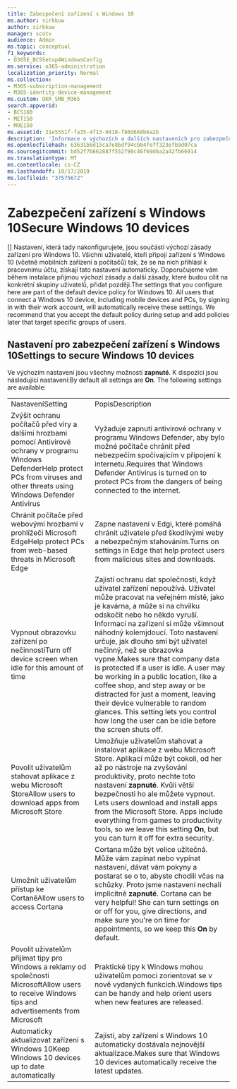 ```yaml
---
title: Zabezpečení zařízení s Windows 10
ms.author: sirkkuw
author: sirkkuw
manager: scotv
audience: Admin
ms.topic: conceptual
f1_keywords:
- O365E_BCSSetup4WindowsConfig
ms.service: o365-administration
localization_priority: Normal
ms.collection:
- M365-subscription-management
- M365-identity-device-management
ms.custom: OKR_SMB_M365
search.appverid:
- BCS160
- MET150
- MOE150
ms.assetid: 21e5551f-fa35-4f13-9418-f80d668b6a2b
description: 'Informace o výchozích a dalších nastaveních pro zabezpečení zařízení systému Windows 10. '
ms.openlocfilehash: 63631b6d15ca7e86df94cbb4feff323efb9d07ca
ms.sourcegitcommit: bd52f7b662887f552f90c46f69d6a2a42fb66914
ms.translationtype: MT
ms.contentlocale: cs-CZ
ms.lasthandoff: 10/17/2019
ms.locfileid: "37575672"
---
```

# <a name="secure-windows-10-devices"></a><span data-ttu-id="8a07b-103">Zabezpečení zařízení s Windows 10</span><span class="sxs-lookup"><span data-stu-id="8a07b-103">Secure Windows 10 devices</span></span>

<span data-ttu-id="8a07b-p101">[] Nastavení, která tady nakonfigurujete, jsou součástí výchozí zásady zařízení pro Windows 10. Všichni uživatelé, kteří připojí zařízení s Windows 10 (včetně mobilních zařízení a počítačů) tak, že se na nich přihlásí k pracovnímu účtu, získají tato nastavení automaticky. Doporučujeme vám během instalace přijmou výchozí zásady a další zásady, které budou cílit na konkrétní skupiny uživatelů, přidat později.</span><span class="sxs-lookup"><span data-stu-id="8a07b-p101">The settings that you configure here are part of the default device policy for Windows 10. All users that connect a Windows 10 device, including mobile devices and PCs, by signing in with their work account, will automatically receive these settings. We recommend that you accept the default policy during setup and add policies later that target specific groups of users.</span></span>
  
## <a name="settings-to-secure-windows-10-devices"></a><span data-ttu-id="8a07b-107">Nastavení pro zabezpečení zařízení s Windows 10</span><span class="sxs-lookup"><span data-stu-id="8a07b-107">Settings to secure Windows 10 devices</span></span>

<span data-ttu-id="8a07b-p102">Ve výchozím nastavení jsou všechny možnosti **zapnuté**. K dispozici jsou následující nastavení:</span><span class="sxs-lookup"><span data-stu-id="8a07b-p102">By default all settings are **On**. The following settings are available:</span></span>
  
|||
|:-----|:-----|
|<span data-ttu-id="8a07b-110">Nastavení</span><span class="sxs-lookup"><span data-stu-id="8a07b-110">Setting</span></span>  <br/> |<span data-ttu-id="8a07b-111">Popis</span><span class="sxs-lookup"><span data-stu-id="8a07b-111">Description</span></span>  <br/> |
|<span data-ttu-id="8a07b-112">Zvýšit ochranu počítačů před viry a dalšími hrozbami pomocí Antivirové ochrany v programu Windows Defender</span><span class="sxs-lookup"><span data-stu-id="8a07b-112">Help protect PCs from viruses and other threats using Windows Defender Antivirus</span></span>  <br/> |<span data-ttu-id="8a07b-113">Vyžaduje zapnutí antivirové ochrany v programu Windows Defender, aby bylo možné počítače chránit před nebezpečím spočívajícím v připojení k internetu.</span><span class="sxs-lookup"><span data-stu-id="8a07b-113">Requires that Windows Defender Antivirus is turned on to protect PCs from the dangers of being connected to the internet.</span></span>  <br/> |
|<span data-ttu-id="8a07b-114">Chránit počítače před webovými hrozbami v prohlížeči Microsoft Edge</span><span class="sxs-lookup"><span data-stu-id="8a07b-114">Help protect PCs from web-based threats in Microsoft Edge</span></span>  <br/> |<span data-ttu-id="8a07b-115">Zapne nastavení v Edgi, které pomáhá chránit uživatele před škodlivými weby a nebezpečným stahováním.</span><span class="sxs-lookup"><span data-stu-id="8a07b-115">Turns on settings in Edge that help protect users from malicious sites and downloads.</span></span>  <br/> |
|<span data-ttu-id="8a07b-116">Vypnout obrazovku zařízení po nečinnosti</span><span class="sxs-lookup"><span data-stu-id="8a07b-116">Turn off device screen when idle for this amount of time</span></span>  <br/> |<span data-ttu-id="8a07b-p103">Zajistí ochranu dat společnosti, když uživatel zařízení nepoužívá. Uživatel může pracovat na veřejném místě, jako je kavárna, a může si na chvilku odskočit nebo ho někdo vyruší. Informací na zařízení si může všimnout náhodný kolemjdoucí. Toto nastavení určuje, jak dlouho smí být uživatel nečinný, než se obrazovka vypne.</span><span class="sxs-lookup"><span data-stu-id="8a07b-p103">Makes sure that company data is protected if a user is idle. A user may be working in a public location, like a coffee shop, and step away or be distracted for just a moment, leaving their device vulnerable to random glances. This setting lets you control how long the user can be idle before the screen shuts off.</span></span>  <br/> |
|<span data-ttu-id="8a07b-120">Povolit uživatelům stahovat aplikace z webu Microsoft Store</span><span class="sxs-lookup"><span data-stu-id="8a07b-120">Allow users to download apps from Microsoft Store</span></span>  <br/> |<span data-ttu-id="8a07b-p104">Umožňuje uživatelům stahovat a instalovat aplikace z webu Microsoft Store. Aplikací může být cokoli, od her až po nástroje na zvyšování produktivity, proto nechte toto nastavení **zapnuté**. Kvůli větší bezpečnosti ho ale můžete vypnout.  </span><span class="sxs-lookup"><span data-stu-id="8a07b-p104">Lets users download and install apps from the Microsoft Store. Apps include everything from games to productivity tools, so we leave this setting **On**, but you can turn it off for extra security.  </span></span><br/> |
|<span data-ttu-id="8a07b-123">Umožnit uživatelům přístup ke Cortaně</span><span class="sxs-lookup"><span data-stu-id="8a07b-123">Allow users to access Cortana</span></span>  <br/> |<span data-ttu-id="8a07b-p105">Cortana může být velice užitečná. Může vám zapínat nebo vypínat nastavení, dávat vám pokyny a postarat se o to, abyste chodili včas na schůzky. Proto jsme nastavení nechali implicitně **zapnuté**.  </span><span class="sxs-lookup"><span data-stu-id="8a07b-p105">Cortana can be very helpful! She can turn settings on or off for you, give directions, and make sure you're on time for appointments, so we keep this **On** by default.  </span></span><br/> |
|<span data-ttu-id="8a07b-126">Povolit uživatelům přijímat tipy pro Windows a reklamy od společnosti Microsoft</span><span class="sxs-lookup"><span data-stu-id="8a07b-126">Allow users to receive Windows tips and advertisements from Microsoft</span></span>  <br/> |<span data-ttu-id="8a07b-127">Praktické tipy k Windows mohou uživatelům pomoci zorientovat se v nově vydaných funkcích.</span><span class="sxs-lookup"><span data-stu-id="8a07b-127">Windows tips can be handy and help orient users when new features are released.</span></span>  <br/> |
|<span data-ttu-id="8a07b-128">Automaticky aktualizovat zařízení s Windows 10</span><span class="sxs-lookup"><span data-stu-id="8a07b-128">Keep Windows 10 devices up to date automatically</span></span>  <br/> |<span data-ttu-id="8a07b-129">Zajistí, aby zařízení s Windows 10 automaticky dostávala nejnovější aktualizace.</span><span class="sxs-lookup"><span data-stu-id="8a07b-129">Makes sure that Windows 10 devices automatically receive the latest updates.</span></span>  <br/> |
   

